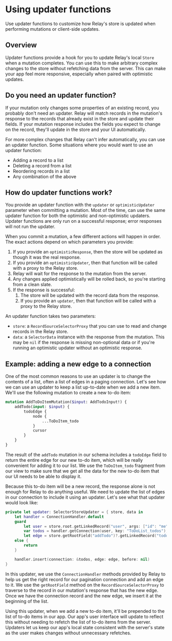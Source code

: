 # Using updater functions

Use updater functions to customize how Relay's store is updated when performing mutations or client-side updates.

## Overview

Updater functions provide a hook for you to update Relay's local ``Store`` when a mutation completes. You can use this to make arbitrary complex changes to the store without refetching data from the server. This can make your app feel more responsive, especially when paired with optimistic updates.

## Do you need an updater function?

If your mutation only changes some properties of an existing record, you probably don't need an updater. Relay will match records in the mutation's response to the records that already exist in the store and update their fields. If your mutation response includes the fields you expect to change on the record, they'll update in the store and your UI automatically.

For more complex changes that Relay can't infer automatically, you can use an updater function. Some situations where you would want to use an updater function:

- Adding a record to a list
- Deleting a record from a list
- Reordering records in a list
- Any combination of the above

## How do updater functions work?

You provide an updater function with the `updater` or `optimisticUpdater` parameter when committing a mutation. Most of the time, can use the same updater function for both the optimistic and non-optimistic updaters. Updater functions are only run on a successful response; error responses will not run the updater.

When you commit a mutation, a few different actions will happen in order. The exact actions depend on which parameters you provide:

1. If you provide an `optimisticResponse`, then the store will be updated as though it was the real response.
2. If you provide an `optimisticUpdater`, then that function will be called with a proxy to the Relay store.
3. Relay will wait for the response to the mutation from the server.
4. Any changes applied optimistically will be rolled back, so you're starting from a clean slate.
5. If the response is successful:
    1. The store will be updated with the record data from the response.
    2. If you provide an `updater`, then that function will be called with a proxy to the Relay store.

An updater function takes two parameters:

- `store`: a ``RecordSourceSelectorProxy`` that you can use to read and change records in the Relay store.
- `data`: a ``SelectorData`` instance with the response from the mutation. This may be `nil` if the response is missing non-optional data or if you're running an optimistic updater without an optimistic response.

## Example: adding a new edge to a connection

One of the most common reasons to use an updater is to change the contents of a list, often a list of edges in a paging connection. Let's see how we can use an updater to keep a list up-to-date when we add a new item. We'll use the following mutation to create a new to-do item:

```graphql
mutation AddToDoItemMutation($input: AddTodoInput!) {
    addTodo(input: $input) {
        todoEdge {
            node {
                ...ToDoItem_todo
            }
            cursor
        }
    }
}
```

The result of the `addTodo` mutation in our schema includes a `todoEdge` field to return the entire edge for our new to-do item, which will be really convenient for adding it to our list. We use the `ToDoItem_todo` fragment from our view to make sure that we get all the data for the new to-do item that our UI needs to be able to display it.

Because this to-do item will be a new record, the response alone is not enough for Relay to do anything useful. We need to update the list of edges in our connection to include it using an updater. Let's see what that updater would look like:

```swift
private let updater: SelectorStoreUpdater = { store, data in
    let handler = ConnectionHandler.default
    guard
        let user = store.root.getLinkedRecord("user", args: ["id": "me"]),
        var todos = handler.getConnection(user, key: "ToDoList_todos"),
        let edge = store.getRootField("addTodo")?.getLinkedRecord("todoEdge")
    else {
        return
    }

    handler.insert(connection: &todos, edge: edge, before: nil)
}
```

In this updater, we use the ``ConnectionHandler`` methods provided by Relay to help us get the right record for our pagination connection and add an edge to it. We use the `getRootField` method on the ``RecordSourceSelectorProxy`` to traverse to the record in our mutation's response that has the new edge. Once we have the connection record and the new edge, we insert it at the beginning of the list.

Using this updater, when we add a new to-do item, it'll be prepended to the list of to-do items in our app. Our app's user interface will update to reflect this without needing to refetch the list of to-do items from the server. Updaters let us keep our app's local state consistent with the server's state as the user makes changes without unnecessary refetches.
